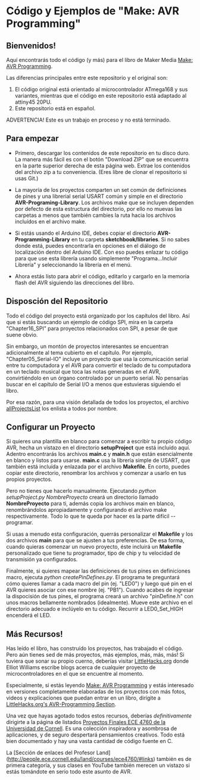 Código y Ejemplos de "Make: AVR Programming"
==============================================

Bienvenidos!
--------

Aquí encontrarás todo el código (y más) para el libro de Maker Media
 [Make: AVR Programming](http://shop.oreilly.com/product/0636920028161.do).

Las diferencias principales entre este repositorio y el original son:

1. El código original está orientado al microcontrolador ATmega168 y sus variantes, mientras que el código en este repositorio está adaptado al attiny45 20PU.
2. Este repositorio está en español.

ADVERTENCIA! Este es un trabajo en proceso y no está terminado.


Para empezar
------------

* Primero, descargar los contenidos de este repositorio en tu disco duro. La manera más fácil es con el botón "Download ZIP" que se encuentra en la parte superior derecha de esta página web. Extrae los contenidos del archivo zip a tu conveniencia. (Eres libre de clonar el repositorio si usas Git.)

* La mayoría de los proyectos comparten un set común de definiciones de pines y una librerial serial USART común y simple en el directorio **AVR-Programing-Library**. Los archivos make que se incluyen dependen por defecto de esta estructura del directorio, por ello no muevas las carpetas a menos que también cambies la ruta hacia los archivos incluídos en el archivo make.
  
* Si estás usando el Arduino IDE, debes copiar el directorio **AVR-Programming-Library** en tu carpeta **sketchbook/libraries**. Si no sabes donde está, puedes encontrarla en opciones en el diálogo de localización dentro del Arduino IDE. Con eso puedes enlazar tu código para que use esta librería usando simplemente "Programa...Incluir Librería" y seleccionando la librería en el menú.

* Ahora estás listo para abrir el código, editarlo y cargarlo en la memoria flash del AVR siguiendo las direcciones del libro.
  
  
Disposción del Repositorio
--------------------------

Todo el código del proyecto está organizado por los capítulos del libro. Así que si estás buscando un ejemplo de código SPI, mira en la carpeta "Chapter16_SPI" para proyectos relacionados con SPI, a pesar de que suene obvio.

Sin embargo, un montón de proyectos interesantes se encuentran adicionalmente al tema cubierto en el capítulo. Por ejemplo, "Chapter05_Serial-IO" incluye un proyecto que usa la comunicación serial entre tu computadora y el AVR para convertir el teclado de tu computadora en un teclado musical que toca las notas generadas en el AVR, convirtiéndolo en un órgano controlado por un puerto serial. No pensarías buscar en el capítulo de Serial I/O a menos que estuvieras siguiendo el libro.

Por esa razón, para una visión detallada de todos los proyectos, el archivo [allProjectsList](https://github.com/hexagon5un/AVR-Programming/blob/master/allProjectsList) los enlista a todos por nombre.


Configurar un Proyecto
----------------------

Si quieres una plantilla en blanco para comenzar a escribir tu propio código AVR, hecha un vistazo en el directorio **setupProject** que está incluído aquí. Adentro encontrarás los archivos **main.c** y **main.h** que están esencialmente en blanco y listos para usarse. **main.c** usa la librería simple de USART, que también está incluída y enlazada por el archivo **Makefile**. En corto, puedes copiar este directorio, renombrar los archivos y comenzar a usarlo en tus propios proyectos.

Pero no tienes que hacerlo manualmente. Ejecutando *python setupProject.py NombreProyecto* creará un directorio llamado **NombreProyecto** para ti, además copia los archivos main en blanco, renombrándolos apropiadamente y configurando el archivo make respectivamente. Todo lo que te queda por hacer es la parte difícil -- programar.

Si usas a menudo esta configuración, querrás personalizar el **Makefile** y los dos archivos **main** para que se ajusten a tus preferencias. De esa forma, cuando quieras comenzar un nuevo proyecto, éste incluirá un **Makefile** personalizado que tiene tu programador, tipo de chip y tu velocidad de transmisión ya configurados.

Finalmente, si quieres mapear las definiciones de tus pines en definiciones macro, ejecuta *python createPinDefines.py*. El programa te preguntará cómo quieres llamar a cada macro del pin (ej. "LED0") y luego qué pin en el AVR quieres asociar con ese nombre (ej. "PB1"). Cuando acabes de ingresar la dispocisión de tus pines, el programa creará un archivo "pinDefine.h" con unos macros bellamente nombrados (idealmente). Mueve este archivo en el directorio adecuado e inclúyelo en tu código. Recurrir a LED0_Set_HIGH encenderá el LED.


Más Recursos!
-------------

Has leído el libro, has construído los proyectos, has trabajado el código. Pero aún tienes sed de más proyectos, más ejemplos, más, más, más! Si tuviera que sonar su propio cuerno, deberías visitar [LittleHacks.org](http://littlehacks.org) donde Elliot Williams escribe blogs acerca de cualquier proyecto de microcontroladores en el que se encuentre al momento.

Especialmente, si estás leyendo [Make: AVR Programming](http://shop.oreilly.com/product/0636920028161.do) y estás interesado en versiones completamente elaboradas de los proyectos con más fotos, videos y explicaciones que puedan entrar en un libro, dirígite a [LittleHacks.org's AVR-Programming Section](http://littlehacks.org/AVR-Programming).

Una vez que hayas agotado todos estos recursos, deberías *definitivamente* dirigirte a la página de listados [Proyectos Finales ECE 4760 de la Universidad de Cornell](http://people.ece.cornell.edu/land/courses/ece4760/FinalProjects/). Es una colección inspiradora y asombrosa de aplicaciones, y de seguro despertará pensamientos creativos. Todo está bien documentado y hay una vasta cantidad de código fuente en C. 

La [Sección de enlaces del Profesor Land]
(http://people.ece.cornell.edu/land/courses/ece4760/#links) también es de primera categoría, y sus clases en YouTube también merecen un vistazo si estás tomándote en serio todo este asunto de AVR.






